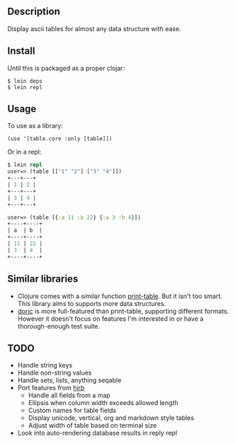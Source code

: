 ## Description

Display ascii tables for almost any data structure with ease.

## Install

Until this is packaged as a proper clojar:

    $ lein deps
    $ lein repl

## Usage

To use as a library:

    (use '[table.core :only [table]])

Or in a repl:

```clojure
$ lein repl
user=> (table [["1" "2"] ["3" "4"]])
+---+---+
| 1 | 2 |
+---+---+
| 3 | 4 |
+---+---+

user=> (table [{:a 11 :b 22} {:a 3 :b 4}])
+----+----+
| a  | b  |
+----+----+
| 11 | 22 |
| 3  | 4  |
+----+----+
```

## Similar libraries
* Clojure comes with a similar function [print-table](http://clojure.github.com/clojure/clojure.pprint-api.html#clojure.pprint/print-table). But it isn't too smart. This library aims to supports more data structures.
* [doric](https://github.com/joegallo/doric) is more full-featured than print-table, supporting different formats. However it doesn't focus on features I'm interested in or have a thorough-enough test suite.

## TODO
* Handle string keys
* Handle non-string values
* Handle sets, lists, anything seqable
* Port features from [hirb](http://github.com/cldwalker/hirb)
  * Handle all fields from a map
  * Ellipsis when column width exceeds allowed length
  * Custom names for table fields
  * Display unicode, vertical, org and markdown style tables
  * Adjust width of table based on terminal size
* Look into auto-rendering database results in reply repl
